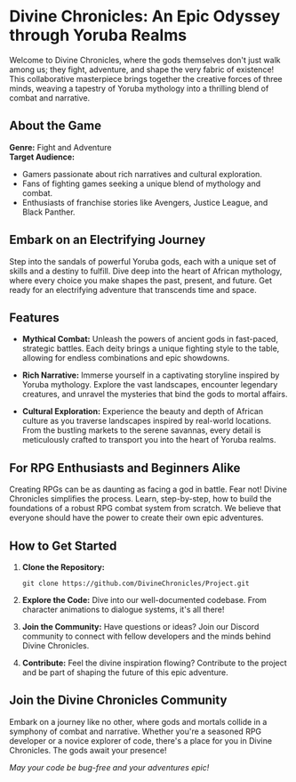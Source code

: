 # Divine Chronicles: An Epic Odyssey through Yoruba Realms

Welcome to Divine Chronicles, where the gods themselves don't just walk among us; they fight, adventure, and shape the very fabric of existence! This collaborative masterpiece brings together the creative forces of three minds, weaving a tapestry of Yoruba mythology into a thrilling blend of combat and narrative.

## About the Game

**Genre:** Fight and Adventure  
**Target Audience:** 
- Gamers passionate about rich narratives and cultural exploration.
- Fans of fighting games seeking a unique blend of mythology and combat.
- Enthusiasts of franchise stories like Avengers, Justice League, and Black Panther.

## Embark on an Electrifying Journey

Step into the sandals of powerful Yoruba gods, each with a unique set of skills and a destiny to fulfill. Dive deep into the heart of African mythology, where every choice you make shapes the past, present, and future. Get ready for an electrifying adventure that transcends time and space.

## Features

- **Mythical Combat:** Unleash the powers of ancient gods in fast-paced, strategic battles. Each deity brings a unique fighting style to the table, allowing for endless combinations and epic showdowns.

- **Rich Narrative:** Immerse yourself in a captivating storyline inspired by Yoruba mythology. Explore the vast landscapes, encounter legendary creatures, and unravel the mysteries that bind the gods to mortal affairs.

- **Cultural Exploration:** Experience the beauty and depth of African culture as you traverse landscapes inspired by real-world locations. From the bustling markets to the serene savannas, every detail is meticulously crafted to transport you into the heart of Yoruba realms.

## For RPG Enthusiasts and Beginners Alike

Creating RPGs can be as daunting as facing a god in battle. Fear not! Divine Chronicles simplifies the process. Learn, step-by-step, how to build the foundations of a robust RPG combat system from scratch. We believe that everyone should have the power to create their own epic adventures.

## How to Get Started

1. **Clone the Repository:**
   ```
   git clone https://github.com/DivineChronicles/Project.git
   ```

2. **Explore the Code:**
   Dive into our well-documented codebase. From character animations to dialogue systems, it's all there!

3. **Join the Community:**
   Have questions or ideas? Join our Discord community to connect with fellow developers and the minds behind Divine Chronicles.

4. **Contribute:**
   Feel the divine inspiration flowing? Contribute to the project and be part of shaping the future of this epic adventure.

## Join the Divine Chronicles Community

Embark on a journey like no other, where gods and mortals collide in a symphony of combat and narrative. Whether you're a seasoned RPG developer or a novice explorer of code, there's a place for you in Divine Chronicles. The gods await your presence!

*May your code be bug-free and your adventures epic!*